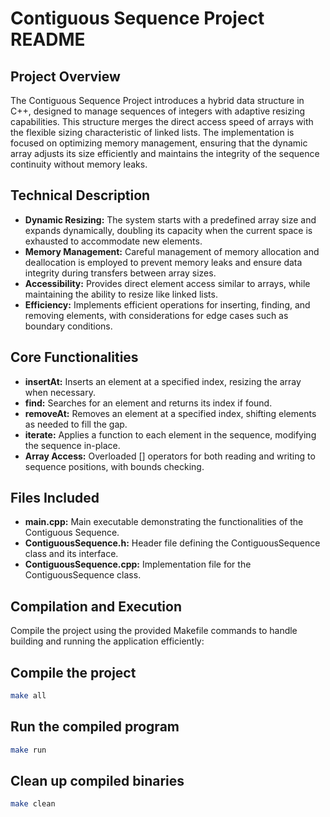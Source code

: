 # Contiguous Sequence Project README

## Project Overview
The Contiguous Sequence Project introduces a hybrid data structure in C++, designed to manage sequences of integers with adaptive resizing capabilities. This structure merges the direct access speed of arrays with the flexible sizing characteristic of linked lists. The implementation is focused on optimizing memory management, ensuring that the dynamic array adjusts its size efficiently and maintains the integrity of the sequence continuity without memory leaks.

## Technical Description
- **Dynamic Resizing:** The system starts with a predefined array size and expands dynamically, doubling its capacity when the current space is exhausted to accommodate new elements.
- **Memory Management:** Careful management of memory allocation and deallocation is employed to prevent memory leaks and ensure data integrity during transfers between array sizes.
- **Accessibility:** Provides direct element access similar to arrays, while maintaining the ability to resize like linked lists.
- **Efficiency:** Implements efficient operations for inserting, finding, and removing elements, with considerations for edge cases such as boundary conditions.

## Core Functionalities
- **insertAt:** Inserts an element at a specified index, resizing the array when necessary.
- **find:** Searches for an element and returns its index if found.
- **removeAt:** Removes an element at a specified index, shifting elements as needed to fill the gap.
- **iterate:** Applies a function to each element in the sequence, modifying the sequence in-place.
- **Array Access:** Overloaded [] operators for both reading and writing to sequence positions, with bounds checking.

## Files Included
- **main.cpp:** Main executable demonstrating the functionalities of the Contiguous Sequence.
- **ContiguousSequence.h:** Header file defining the ContiguousSequence class and its interface.
- **ContiguousSequence.cpp:** Implementation file for the ContiguousSequence class.

## Compilation and Execution
Compile the project using the provided Makefile commands to handle building and running the application efficiently:

## Compile the project
```bash
make all
```
## Run the compiled program
```bash
make run
```
## Clean up compiled binaries
```bash
make clean
```
